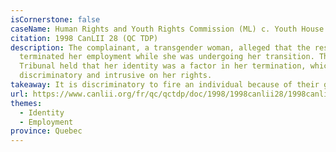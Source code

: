 ```yaml
---
isCornerstone: false
caseName: Human Rights and Youth Rights Commission (ML) c. Youth House
citation: 1998 CanLII 28 (QC TDP)
description: The complainant, a transgender woman, alleged that the respondent
  terminated her employment while she was undergoing her transition. The
  Tribunal held that her identity was a factor in her termination, which was
  discriminatory and intrusive on her rights.
takeaway: It is discriminatory to fire an individual because of their gender identity.
url: https://www.canlii.org/fr/qc/qctdp/doc/1998/1998canlii28/1998canlii28.html?autocompleteStr=Maison%20d&autocompletePos=1
themes:
  - Identity
  - Employment
province: Quebec
---
```

